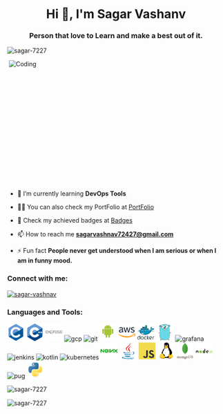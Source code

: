 <h1 align="center">Hi 👋, I'm Sagar Vashanv</h1>
<h3 align="center">Person that love to Learn and make a best out of it.</h3>

<p align="left"> <img src="https://komarev.com/ghpvc/?username=sagar-7227&label=Profile%20views&color=0e75b6&style=flat" alt="sagar-7227" /> </p>
<img align="right" alt="Coding" width="500" height="300" src="https://firebasestorage.googleapis.com/v0/b/fir-e1cc4.appspot.com/o/laptops-593296.jpg?alt=media&token=d5244c4a-7119-4ecf-888c-6662be50ee02">

- 🌱 I’m currently learning **DevOps Tools**

- 👨‍💻 You can also check my PortFolio at [PortFolio](https://sagar-7227.github.io/PortFolio/)

- 🎯 Check my achieved badges at [Badges](https://www.credly.com/users/sagar_vashnav)

- 📫 How to reach me **sagarvashnav72427@gmail.com**

- ⚡ Fun fact **People never get understood when I am serious or when I am in funny mood.**

<h3 align="left">Connect with me:</h3>
<p align="left">
<a href="https://linkedin.com/in/sagar-vashnav" target="blank"><img align="center" src="https://raw.githubusercontent.com/rahuldkjain/github-profile-readme-generator/master/src/images/icons/Social/linked-in-alt.svg" alt="sagar-vashnav" height="30" width="40" /></a>
</p>

<h3 align="left">Languages and Tools:</h3>
<p align="left">
<img src="https://raw.githubusercontent.com/devicons/devicon/master/icons/c/c-original.svg" alt="c" width="40" height="40"/>
<img src="https://raw.githubusercontent.com/devicons/devicon/master/icons/cplusplus/cplusplus-original.svg" alt="cplusplus" width="40" height="40"/>
<img src="https://raw.githubusercontent.com/devicons/devicon/master/icons/express/express-original-wordmark.svg" alt="express" width="40" height="40"/>
<img src="https://www.vectorlogo.zone/logos/google_cloud/google_cloud-icon.svg" alt="gcp" width="40" height="40"/>
<img src="https://www.vectorlogo.zone/logos/git-scm/git-scm-icon.svg" alt="git" width="40" height="40"/>
<img src="https://raw.githubusercontent.com/devicons/devicon/master/icons/android/android-original-wordmark.svg" alt="android" width="40" height="40"/>
<img src="https://raw.githubusercontent.com/devicons/devicon/master/icons/amazonwebservices/amazonwebservices-original-wordmark.svg" alt="aws" width="40" height="40"/> 
<img src="https://raw.githubusercontent.com/devicons/devicon/master/icons/docker/docker-original-wordmark.svg" alt="docker" width="40" height="40"/> </a>
<img src="https://raw.githubusercontent.com/devicons/devicon/master/icons/go/go-original.svg" alt="go" width="40" height="40"/>
<img src="https://www.vectorlogo.zone/logos/grafana/grafana-icon.svg" alt="grafana" width="40" height="40"/>
<img src="https://www.vectorlogo.zone/logos/jenkins/jenkins-icon.svg" alt="jenkins" width="40" height="40"/> 
<img src="https://www.vectorlogo.zone/logos/kotlinlang/kotlinlang-icon.svg" alt="kotlin" width="40" height="40"/>
<img src="https://www.vectorlogo.zone/logos/kubernetes/kubernetes-icon.svg" alt="kubernetes" width="40" height="40"/>
<img src="https://raw.githubusercontent.com/devicons/devicon/master/icons/nginx/nginx-original.svg" alt="nginx" width="40" height="40"/>
<img src="https://raw.githubusercontent.com/devicons/devicon/master/icons/java/java-original.svg" alt="java" width="40" height="40"/>
<img src="https://raw.githubusercontent.com/devicons/devicon/master/icons/javascript/javascript-original.svg" alt="javascript" width="40" height="40"/>
<img src="https://raw.githubusercontent.com/devicons/devicon/master/icons/linux/linux-original.svg" alt="linux" width="40" height="40"/>
<img src="https://raw.githubusercontent.com/devicons/devicon/master/icons/mongodb/mongodb-original-wordmark.svg" alt="mongodb" width="40" height="40"/>
<img src="https://raw.githubusercontent.com/devicons/devicon/master/icons/nodejs/nodejs-original-wordmark.svg" alt="nodejs" width="40" height="40"/>
<img src="https://cdn.worldvectorlogo.com/logos/pug.svg" alt="pug" width="40" height="40"/>
<img src="https://raw.githubusercontent.com/devicons/devicon/master/icons/python/python-original.svg" alt="python" width="40" height="40"/>

</p>

<p><img align="left" src="https://github-readme-stats.vercel.app/api/top-langs?username=sagar-7227&show_icons=true&locale=en&layout=compact" alt="sagar-7227" /></p>
<br>
<p><img align="center" src="https://github-readme-streak-stats.herokuapp.com/?user=sagar-7227&" alt="sagar-7227" /></p>
